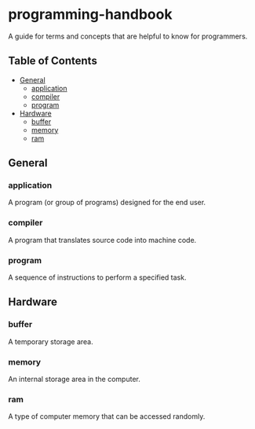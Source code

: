 # programming-handbook

A guide for terms and concepts that are helpful to know for programmers.

## Table of Contents
- [General](#general)
  - [application](#application)
  - [compiler](#compiler)
  - [program](#program)
- [Hardware](#hardware)
  - [buffer](#buffer)
  - [memory](#memory)
  - [ram](#ram)

## General

### application
A program (or group of programs) designed for the end user.

### compiler
A program that translates source code into machine code.

### program
A sequence of instructions to perform a specified task.

## Hardware

### buffer
A temporary storage area.

### memory
An internal storage area in the computer.

### ram
A type of computer memory that can be accessed randomly.
